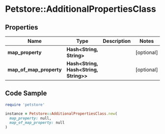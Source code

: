 # Petstore::AdditionalPropertiesClass

## Properties

| Name | Type | Description | Notes |
| ---- | ---- | ----------- | ----- |
| **map_property** | **Hash&lt;String, String&gt;** |  | [optional] |
| **map_of_map_property** | **Hash&lt;String, Hash&lt;String, String&gt;&gt;** |  | [optional] |

## Code Sample

```ruby
require 'petstore'

instance = Petstore::AdditionalPropertiesClass.new(
  map_property: null,
  map_of_map_property: null
)
```

